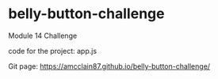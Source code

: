 # belly-button-challenge
Module 14 Challenge

code for the project: app.js

Git page: https://amcclain87.github.io/belly-button-challenge/
